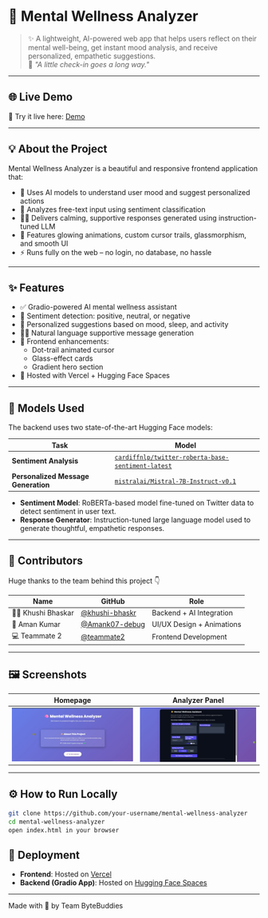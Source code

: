 # 🧠 Mental Wellness Analyzer

> ✨ A lightweight, AI-powered web app that helps users reflect on their mental well-being, get instant mood analysis, and receive personalized, empathetic suggestions.  
> 💬 _"A little check-in goes a long way."_

---

## 🌐 Live Demo

🔗 Try it live here: [Demo](https://mental-wellness-analyzer.vercel.app/)

---

## 💡 About the Project

Mental Wellness Analyzer is a beautiful and responsive frontend application that:
- 🧠 Uses AI models to understand user mood and suggest personalized actions
- 💬 Analyzes free-text input using sentiment classification
- 🧘‍♀️ Delivers calming, supportive responses generated using instruction-tuned LLM
- 🎨 Features glowing animations, custom cursor trails, glassmorphism, and smooth UI
- ⚡ Runs fully on the web – no login, no database, no hassle

---

## ✨ Features

- ✅ Gradio-powered AI mental wellness assistant
- 🎯 Sentiment detection: positive, neutral, or negative
- 💬 Personalized suggestions based on mood, sleep, and activity
- 🧘‍♀️ Natural language supportive message generation
- 🎨 Frontend enhancements:
  - Dot-trail animated cursor
  - Glass-effect cards
  - Gradient hero section
- 🚀 Hosted with Vercel + Hugging Face Spaces

---

## 🧠 Models Used

The backend uses two state-of-the-art Hugging Face models:

| Task                         | Model                                                                 |
|------------------------------|------------------------------------------------------------------------|
| **Sentiment Analysis**       | [`cardiffnlp/twitter-roberta-base-sentiment-latest`](https://huggingface.co/cardiffnlp/twitter-roberta-base-sentiment-latest)  
| **Personalized Message Generation** | [`mistralai/Mistral-7B-Instruct-v0.1`](https://huggingface.co/mistralai/Mistral-7B-Instruct-v0.1) |

- **Sentiment Model**: RoBERTa-based model fine-tuned on Twitter data to detect sentiment in user text.  
- **Response Generator**: Instruction-tuned large language model used to generate thoughtful, empathetic responses.

---

## 👥 Contributors

Huge thanks to the team behind this project 👇

| Name              | GitHub                                              | Role                       |
|-------------------|-----------------------------------------------------|----------------------------|
| 🧑‍💻 Khushi Bhaskar | [@khushi-bhaskr](https://github.com/khushi-bhaskr) | Backend + AI Integration   |
| 🎨 Aman Kumar      | [@Amank07-debug](https://github.com/Amank07-debug)         | UI/UX Design + Animations  |
| 💻 Teammate 2      | [@teammate2](https://github.com/teammate2)         | Frontend Development       |


---

## 🖼️ Screenshots


| Homepage | Analyzer Panel |
|----------|----------------|
| ![Hero](hero.jpg) | ![Analyzer](analyser.jpg) |

---

## ⚙️ How to Run Locally

```bash
git clone https://github.com/your-username/mental-wellness-analyzer
cd mental-wellness-analyzer
open index.html in your browser

```

## 🚀 Deployment

- **Frontend**: Hosted on [Vercel](https://vercel.com/)
- **Backend (Gradio App)**: Hosted on [Hugging Face Spaces](https://huggingface.co/spaces/Khushi-bhaskr/MoodBooster-AI)

---

Made with 💜 by Team ByteBuddies
